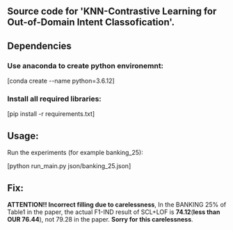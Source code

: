 ## Source code for 'KNN-Contrastive Learning for Out-of-Domain Intent Classofication'.

## Dependencies
### Use anaconda to create python environemnt:
[conda create --name python=3.6.12]

### Install all required libraries:
[pip install -r requirements.txt]

## Usage:
Run the experiments (for example banking_25):

[python run_main.py json/banking_25.json]

## Fix:
**ATTENTION!! Incorrect filling due to carelessness**, In the BANKING 25% of Table1 in the paper, the actual F1-IND result of SCL+LOF is **74.12**(**less than OUR 76.44**), not 79.28 in the paper. **Sorry for this carelessness**.
